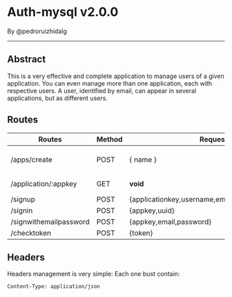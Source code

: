 # Auth-mysql v2.0.0
By @pedroruizhidalg

---

## Abstract
This is a very effective and complete application to manage users of a given application. You can even manage more than one application, each with respective users. A user, identified by email, can appear in several applications, but as different users.

## Routes

| Routes        | Method | Request                | Successfull result     |
|---------------|--------|------------------------|------------------------|
|/apps/create   | POST   | { name }               | {apikey: apiKey, expiration_time, active:true, affectedRows : newApp.affectedRows} |
|/application/:appkey | GET | **void**  | **if app is active:** {apikey,name,create_time,end_time,active} |
|/signup        | POST   | {applicationkey,username,email,password,enddate} | {uuid,token} |
|/signin        | POST   | {appkey,uuid}          | {uuid,token}            |
|/signwithemailpassword | POST | {appkey,email,password} | {uuid,token} |
|/checktoken | POST | {token} | {checktoken: true} |

## Headers
Headers management is very simple: Each one bust contain:
~~~
Content-Type: application/json
~~~
